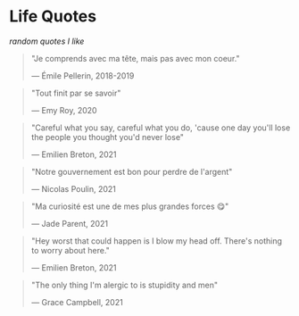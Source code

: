# Life Quotes

_random quotes I like_

> "Je comprends avec ma tête, mais pas avec mon coeur."
>
> &mdash; Émile Pellerin, 2018-2019

> "Tout finit par se savoir"
>
> &mdash; Emy Roy, 2020

> "Careful what you say, careful what you do, 'cause one day you'll lose the people you thought you'd never lose"
>
> &mdash; Emilien Breton, 2021

> "Notre gouvernement est bon pour perdre de l'argent"
>
> &mdash; Nicolas Poulin, 2021

> "Ma curiosité est une de mes plus grandes forces 😋"
>
> &mdash; Jade Parent, 2021

> "Hey worst that could happen is I blow my head off. There's nothing to worry about here."
>
> &mdash; Emilien Breton, 2021

> "The only thing I'm alergic to is stupidity and men"
>
> &mdash; Grace Campbell, 2021
